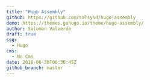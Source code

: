 ```yaml
---
title: "Hugo Assembly"
github: https://github.com/salsysd/hugo-assembly
demo: https://themes.gohugo.io/theme/hugo-assembly/
author: Salomon Valverde
draft: true
ssg:
  - Hugo
cms:
  - No Cms
date: 2018-06-30T06:36:45Z
github_branch: master
---
```

